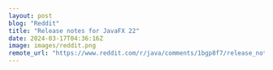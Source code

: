 ```yaml
---
layout: post
blog: "Reddit"
title: "Release notes for JavaFX 22"
date: 2024-03-17T04:36:16Z
image: images/reddit.png
remote_url: "https://www.reddit.com/r/java/comments/1bgp8f7/release_notes_for_javafx_22/"
---
```


